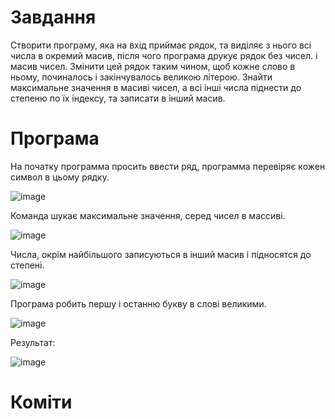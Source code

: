 # Завдання

Створити програму, яка на вхід приймає рядок, та виділяє з нього всі
числа в окремий масив, після чого програма друкує рядок без чисел. і
масив чисел. Змінити цей рядок таким чином, щоб кожне слово в ньому,
починалось і закінчувалось великою літерою. Знайти максимальне
значення в масиві чисел, а всі інші числа піднести до степеню по їх
індексу, та записати в інший масив.


# Програма

На початку программа просить ввести ряд, программа перевіряє кожен символ в цьому рядку.

![image](https://user-images.githubusercontent.com/86786170/124953527-e96f7000-e01d-11eb-927f-0bcf7f1a394d.png)

Команда шукає максимальне значення, серед чисел в массиві.

![image](https://user-images.githubusercontent.com/86786170/124953810-22a7e000-e01e-11eb-996b-3b4b2b34fd38.png)

Числа, окрім найбільшого записуються в інший масив і підносятся до степені.

![image](https://user-images.githubusercontent.com/86786170/124954099-6ac70280-e01e-11eb-9b16-d249b610076c.png)

Програма робить першу і останню букву в слові великими.

![image](https://user-images.githubusercontent.com/86786170/124954318-9d70fb00-e01e-11eb-8cf5-779f144eb1a9.png)

Результат:

![image](https://user-images.githubusercontent.com/86786170/124955055-65b68300-e01f-11eb-84e1-e34312668a18.png)

# Коміти
